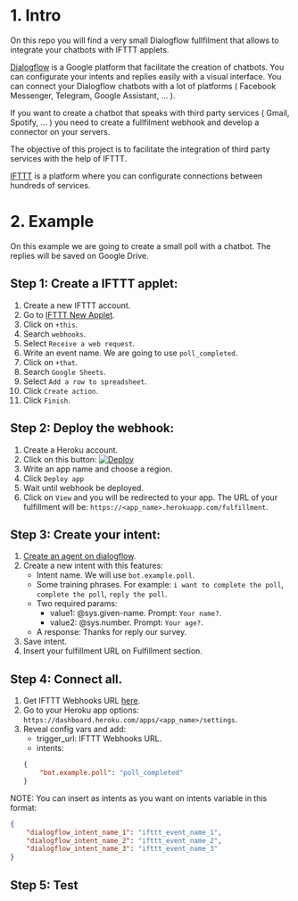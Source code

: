 # 1. Intro

On this repo you will find a very small Dialogflow fullfilment that allows to integrate your chatbots with IFTTT applets.

[Dialogflow](https://dialogflow.com) is a Google platform that facilitate the creation of chatbots. You can configurate your intents and replies easily with a visual interface. You can connect your Dialogflow chatbots with a lot of platforms ( Facebook Messenger, Telegram, Google Assistant, ... ).

If you want to create a chatbot that speaks with third party services ( Gmail, Spotify, ... ) you need to create a fullfilment webhook and develop a connector on your servers.

The objective of this project is to facilitate the integration of third party services with the help of IFTTT.

[IFTTT](https://ifttt.com) is a platform where you can configurate connections between hundreds of services.

# 2. Example
On this example we are going to create a small poll with a chatbot. The replies will be saved on Google Drive.

## Step 1: Create a IFTTT applet:
1. Create a new IFTTT account.
2. Go to [IFTTT New Applet](https://ifttt.com/create).
3. Click on ``+this``.
4. Search ``webhooks``.
5. Select ``Receive a web request``.
6. Write an event name. We are going to use ``poll_completed``.
7. Click on ``+that``.
8. Search ``Google Sheets``.
9. Select ``Add a row to spreadsheet``.
10. Click ``Create action``.
11. Click ``Finish``.

## Step 2: Deploy the webhook:
1. Create a Heroku account.
2. Click on this button:
[![Deploy](https://www.herokucdn.com/deploy/button.svg)](https://heroku.com/deploy)
3. Write an app name and choose a region.
4. Click ``Deploy app``
5. Wait until webhook be deployed.
6. Click on ``View`` and you will be redirected to your app. The URL of your fulfillment will be: ``https://<app_name>.herokuapp.com/fulfillment``.

## Step 3: Create your intent:
1. [Create an agent on dialogflow](https://dialogflow.com/docs/getting-started/first-agent).
2. Create a new intent with this features:
    - Intent name. We will use ``bot.example.poll``.
    - Some training phrases. For example: ``i want to complete the poll``, ``complete the poll``, ``reply the poll``.
    - Two required params:
        - value1: @sys.given-name. Prompt: ``Your name?``.
        - value2: @sys.number. Prompt: ``Your age?``.
    - A response: Thanks for reply our survey.
3. Save intent.
4. Insert your fulfillment URL on Fulfillment section.

## Step 4: Connect all.
1. Get IFTTT Webhooks URL [here](https://ifttt.com/services/maker_webhooks/settings).
2. Go to your Heroku app options: ``https://dashboard.heroku.com/apps/<app_name>/settings``.
3. Reveal config vars and add:
    - trigger_url: IFTTT Webhooks URL.
    - intents:
    ```json
    {
        "bot.example.poll": "poll_completed"
    }
    ```

NOTE: You can insert as intents as you want on intents variable in this format:
```json
{
    "dialogflow_intent_name_1": "ifttt_event_name_1",
    "dialogflow_intent_name_2": "ifttt_event_name_2",
    "dialogflow_intent_name_3": "ifttt_event_name_3"
}
```

## Step 5: Test